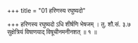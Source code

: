 +++
title = "01 हरिणस्य रघुष्यदो"

+++
हरिणस्य रघुष्यदो ऽधि शीर्षणि भेषजम् । तु. शौ.सं. ३.७  
सुक्षेत्रियं विषाणयाद् विषूचीनमनीनशत् ॥ १ ॥
